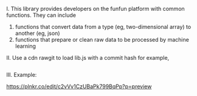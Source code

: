 I. This library provides developers on the funfun platform with common functions. They can include

  1. functions that convert data from a type (eg, two-dimensional array) to another (eg, json)
  2. functions that prepare or clean raw data to be processed by machine learning


II. Use a cdn rawgit to load lib.js with a commit hash for example, 

<pre><script src="https://cdn.rawgit.com/chengtie/funfunlib/42d871b/lib.js"></script></pre>


III. Example:

https://plnkr.co/edit/c2vVv1CzUBaPk799BqPp?p=preview
